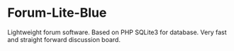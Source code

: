 # Forum-Lite-Blue
Lightweight forum software. Based on PHP SQLite3 for database. Very fast and straight forward discussion board.
